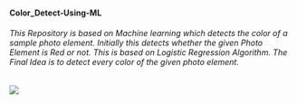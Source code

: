 <html>
  <head></head>
  <body>
    <h4>Color_Detect-Using-ML</h4>
<h6>
This Repository is based on Machine learning which detects the color of a sample photo element.
Initially this detects whether the given Photo Element is Red or not.
This is based on Logistic Regression Algorithm.
The Final Idea is to detect every color of the given photo element.
</h6>
<img src="https://user-images.githubusercontent.com/25627737/37014972-2bb22ca2-212a-11e8-9411-b92a5675cdf6.jpg">
    </body>
    </html>
    
